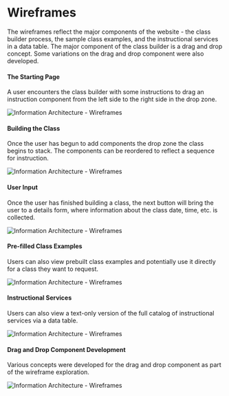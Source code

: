 # Wireframes

The wireframes reflect the major components of the website - the class builder process, the sample class examples, and the instructional services in a data table. The major component of the class builder is a drag and drop concept. Some variations on the drag and drop component were also developed.

#### The Starting Page

A user encounters the class builder with some instructions to drag an instruction component from the left side to the right side in the drop zone.

![Information Architecture - Wireframes](https://github.com/robert-laws/project-instruction-menu-documentation/blob/master/98_support-documents/project-instruction-menu-wireframe-2.jpg)

#### Building the Class

Once the user has begun to add components the drop zone the class begins to stack. The components can be reordered to reflect a sequence for instruction.

![Information Architecture - Wireframes](https://github.com/robert-laws/project-instruction-menu-documentation/blob/master/98_support-documents/project-instruction-menu-wireframe-3.jpg)

#### User Input

Once the user has finished building a class, the next button will bring the user to a details form, where information about the class date, time, etc. is collected.

![Information Architecture - Wireframes](https://github.com/robert-laws/project-instruction-menu-documentation/blob/master/98_support-documents/project-instruction-menu-wireframe-4.jpg)

#### Pre-filled Class Examples

Users can also view prebuilt class examples and potentially use it directly for a class they want to request.

![Information Architecture - Wireframes](https://github.com/robert-laws/project-instruction-menu-documentation/blob/master/98_support-documents/project-instruction-menu-wireframe-5.jpg)

#### Instructional Services

Users can also view a text-only version of the full catalog of instructional services via a data table.

![Information Architecture - Wireframes](https://github.com/robert-laws/project-instruction-menu-documentation/blob/master/98_support-documents/project-instruction-menu-wireframe-1.jpg)

#### Drag and Drop Component Development

Various concepts were developed for the drag and drop component as part of the wireframe exploration.

![Information Architecture - Wireframes](https://github.com/robert-laws/project-instruction-menu-documentation/blob/master/98_support-documents/project-instruction-menu-wireframe-6.jpg)